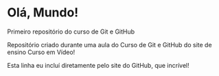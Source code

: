 # Olá, Mundo!
 Primeiro repositório do curso de Git e GitHub

 Repositório criado durante uma aula do Curso de Git e GitHub do site de ensino Curso em Vídeo!
 
 Esta linha eu incluí diretamente pelo site do GitHub, que incrível!
